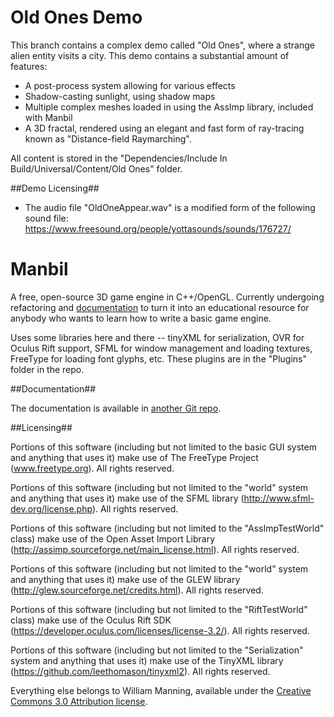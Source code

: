 Old Ones Demo
======

This branch contains a complex demo called "Old Ones", where a strange alien entity visits a city. This demo contains a substantial amount of features:

* A post-process system allowing for various effects
* Shadow-casting sunlight, using shadow maps
* Multiple complex meshes loaded in using the AssImp library, included with Manbil
* A 3D fractal, rendered using an elegant and fast form of ray-tracing known as "Distance-field Raymarching".

All content is stored in the "Dependencies/Include In Build/Universal/Content/Old Ones" folder.

##Demo Licensing##

* The audio file "OldOneAppear.wav" is a modified form of the following sound file: https://www.freesound.org/people/yottasounds/sounds/176727/




Manbil
======

A free, open-source 3D game engine in C++/OpenGL. Currently undergoing refactoring and [documentation](https://github.com/heyx3/ManbilDocumentation) to turn it into an educational resource for anybody who wants to learn how to write a basic game engine.

Uses some libraries here and there -- tinyXML for serialization, OVR for Oculus Rift support, SFML for window management and loading textures, FreeType for loading font glyphs, etc. These plugins are in the "Plugins" folder in the repo.

##Documentation##

The documentation is available in [another Git repo](https://github.com/heyx3/ManbilDocumentation).

##Licensing##

Portions of this software (including but not limited to the basic GUI system and anything that uses it) make use of The FreeType Project (www.freetype.org). All rights reserved.
    
Portions of this software (including but not limited to the "world" system and anything that uses it) make use of the SFML library (http://www.sfml-dev.org/license.php). All rights reserved.

Portions of this software (including but not limited to the "AssImpTestWorld" class) make use of the Open Asset Import Library (http://assimp.sourceforge.net/main_license.html).  All rights reserved.

Portions of this software (including but not limited to the "world" system and anything that uses it) make use of the GLEW library (http://glew.sourceforge.net/credits.html). All rights reserved.

Portions of this software (including but not limited to the "RiftTestWorld" class) make use of the Oculus Rift SDK (https://developer.oculus.com/licenses/license-3.2/). All rights reserved.

Portions of this software (including but not limited to the "Serialization" system and anything that uses it) make use of the TinyXML library (https://github.com/leethomason/tinyxml2). All rights reserved.

Everything else belongs to William Manning, available under the [Creative Commons 3.0 Attribution license](https://creativecommons.org/licenses/by/3.0/us/).
